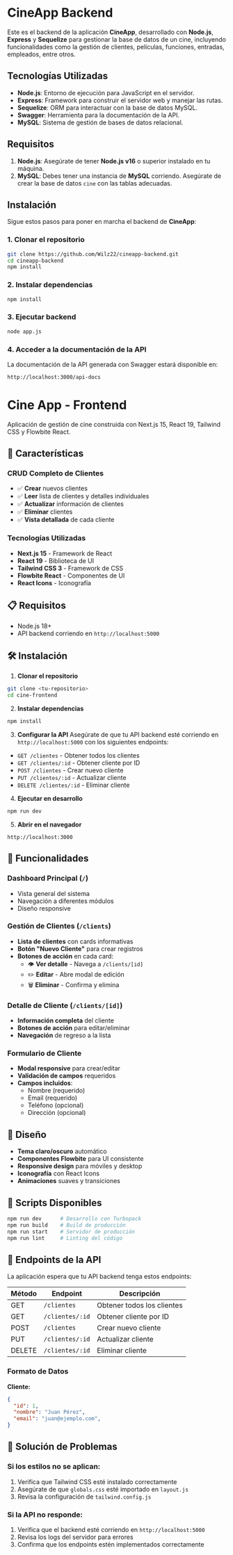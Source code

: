 # CineApp Backend

Este es el backend de la aplicación **CineApp**, desarrollado con **Node.js**, **Express** y **Sequelize** para gestionar la base de datos de un cine, incluyendo funcionalidades como la gestión de clientes, películas, funciones, entradas, empleados, entre otros.

## Tecnologías Utilizadas

- **Node.js**: Entorno de ejecución para JavaScript en el servidor.
- **Express**: Framework para construir el servidor web y manejar las rutas.
- **Sequelize**: ORM para interactuar con la base de datos MySQL.
- **Swagger**: Herramienta para la documentación de la API.
- **MySQL**: Sistema de gestión de bases de datos relacional.

## Requisitos

1. **Node.js**: Asegúrate de tener **Node.js v16** o superior instalado en tu máquina.
2. **MySQL**: Debes tener una instancia de **MySQL** corriendo. Asegúrate de crear la base de datos `cine` con las tablas adecuadas.

## Instalación

Sigue estos pasos para poner en marcha el backend de **CineApp**:

### 1. Clonar el repositorio

```bash
git clone https://github.com/Wilz22/cineapp-backend.git
cd cineapp-backend
npm install
```

### 2. Instalar dependencias

```bash
npm install
```

### 3. Ejecutar backend

```bash
node app.js
```

### 4. Acceder a la documentación de la API

La documentación de la API generada con Swagger estará disponible en:

```bash
http://localhost:3000/api-docs
```

# Cine App - Frontend

Aplicación de gestión de cine construida con Next.js 15, React 19, Tailwind CSS y Flowbite React.

## 🚀 Características

### CRUD Completo de Clientes

- ✅ **Crear** nuevos clientes
- ✅ **Leer** lista de clientes y detalles individuales
- ✅ **Actualizar** información de clientes
- ✅ **Eliminar** clientes
- ✅ **Vista detallada** de cada cliente

### Tecnologías Utilizadas

- **Next.js 15** - Framework de React
- **React 19** - Biblioteca de UI
- **Tailwind CSS 3** - Framework de CSS
- **Flowbite React** - Componentes de UI
- **React Icons** - Iconografía

## 📋 Requisitos

- Node.js 18+
- API backend corriendo en `http://localhost:5000`

## 🛠️ Instalación

1. **Clonar el repositorio**

```bash
git clone <tu-repositorio>
cd cine-frontend
```

2. **Instalar dependencias**

```bash
npm install
```

3. **Configurar la API**
   Asegúrate de que tu API backend esté corriendo en `http://localhost:5000` con los siguientes endpoints:

- `GET /clientes` - Obtener todos los clientes
- `GET /clientes/:id` - Obtener cliente por ID
- `POST /clientes` - Crear nuevo cliente
- `PUT /clientes/:id` - Actualizar cliente
- `DELETE /clientes/:id` - Eliminar cliente

4. **Ejecutar en desarrollo**

```bash
npm run dev
```

5. **Abrir en el navegador**

```
http://localhost:3000
```

## 🔧 Funcionalidades

### Dashboard Principal (`/`)

- Vista general del sistema
- Navegación a diferentes módulos
- Diseño responsive

### Gestión de Clientes (`/clients`)

- **Lista de clientes** con cards informativas
- **Botón "Nuevo Cliente"** para crear registros
- **Botones de acción** en cada card:
  - 👁️ **Ver detalle** - Navega a `/clients/[id]`
  - ✏️ **Editar** - Abre modal de edición
  - 🗑️ **Eliminar** - Confirma y elimina

### Detalle de Cliente (`/clients/[id]`)

- **Información completa** del cliente
- **Botones de acción** para editar/eliminar
- **Navegación** de regreso a la lista

### Formulario de Cliente

- **Modal responsive** para crear/editar
- **Validación de campos** requeridos
- **Campos incluidos**:
  - Nombre (requerido)
  - Email (requerido)
  - Teléfono (opcional)
  - Dirección (opcional)

## 🎨 Diseño

- **Tema claro/oscuro** automático
- **Componentes Flowbite** para UI consistente
- **Responsive design** para móviles y desktop
- **Iconografía** con React Icons
- **Animaciones** suaves y transiciones

## 🚀 Scripts Disponibles

```bash
npm run dev      # Desarrollo con Turbopack
npm run build    # Build de producción
npm run start    # Servidor de producción
npm run lint     # Linting del código
```

## 🔗 Endpoints de la API

La aplicación espera que tu API backend tenga estos endpoints:

| Método | Endpoint        | Descripción                |
| ------ | --------------- | -------------------------- |
| GET    | `/clientes`     | Obtener todos los clientes |
| GET    | `/clientes/:id` | Obtener cliente por ID     |
| POST   | `/clientes`     | Crear nuevo cliente        |
| PUT    | `/clientes/:id` | Actualizar cliente         |
| DELETE | `/clientes/:id` | Eliminar cliente           |

### Formato de Datos

**Cliente:**

```json
{
  "id": 1,
  "nombre": "Juan Pérez",
  "email": "juan@ejemplo.com",
}
```

## 🐛 Solución de Problemas

### Si los estilos no se aplican:

1. Verifica que Tailwind CSS esté instalado correctamente
2. Asegúrate de que `globals.css` esté importado en `layout.js`
3. Revisa la configuración de `tailwind.config.js`

### Si la API no responde:

1. Verifica que el backend esté corriendo en `http://localhost:5000`
2. Revisa los logs del servidor para errores
3. Confirma que los endpoints estén implementados correctamente
